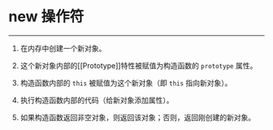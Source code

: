 # new 操作符

------

1. 在内存中创建一个新对象。

2. 这个新对象内部的[[Prototype]]特性被赋值为构造函数的 <code>prototype</code> 属性。

3. 构造函数内部的 <code>this</code> 被赋值为这个新对象（即 <code>this</code> 指向新对象）。

4. 执行构造函数内部的代码（给新对象添加属性）。

5. 如果构造函数返回非空对象，则返回该对象；否则，返回刚创建的新对象。

